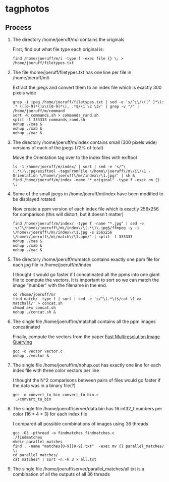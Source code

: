 # tagphotos

## Process

1. The directory /home/joeruff/m/i contains the originals 

   First, find out what file type each original is:

   ```
   find /home/joeruff/m/i -type f -exec file {} \; > /home/joeruff/filetypes.txt
   ```

2. The file /home/joeruff/filetypes.txt has one line per file in /home/joeruff/m/i

   Extract the jpegs and convert them to an index file which is exactly 300 pixels wide

   ```
   grep -i jpeg /home/joeruff/filetypes.txt | sed -e 's/^i\/\([^ ]*\): .* \([0-9]*\)x\([0-9]*\), .*$/\1 \2 \3/' | grep -v "/" | /home/joeruff/m/command
   sort -R commands.sh > commands_rand.sh
   split -l 333333 commands_rand.sh
   nohup ./xaa &
   nohup ./xab &
   nohup ./xac &
   ```

3. The directory /home/joeruff/m/index contains small (300 pixels wide) versions of each of the jpegs (72% of total)

   Move the Orientation tag over to the index files with exiftool 

   ```
   ls -1 /home/joeruff/m/index/ | sort | sed -e 's/^\(.*\)\.jpg/exiftool -tagsFromFile \/home\/joeruff\/m\/i\/\1 -Orientation \/home\/joeruff\/m\/index\/\1.jpg/' | sh &
   find /home/joeruff/m/index -name "*_original" -type f -exec rm {} \;
   ```

4. Some of the small jpegs in /home/joeruff/m/index have been modified to be displayed rotated

   Now create a ppm version of each index file which is exactly 256x256 for comparison (this will distort, but it doesn't matter)

   ```
   find /home/joeruff/m/index/ -type f -name "*.jpg" | sed -e 's/^\/home\/joeruff\/m\/index\/\(.*\)\.jpg$/ffmpeg -y -i \/home\/joeruff\/m\/index\/\1.jpg -s 256x256 \/home\/joeruff\/m\/match\/\1.ppm/' | split -l 333333
   nohup ./xaa &
   nohup ./xab &
   nohup ./xac &
   ```
   
5. The directory /home/joeruff/m/match contains exactly one ppm file for each jpg file in /home/joeruff/m/index

   I thought it would go faster if I concatinated all the ppms into one giant file to compute the vectors. It is important to sort so we can match the image "number" with the filename in the end.

   ```
   cd /home/joeruff/m/
   find match/ -type f | sort | sed -e 's/^\(.*\)$/cat \1 >> matchall/' > concat.sh
   chmod a+x concat.sh 
   nohup ./concat.sh &
   ```
   
6. The single file /home/joeruff/m/matchall contains all the ppm images concatinated

   Finally, compute the vectors from the paper [Fast Multiresolution Image Querying](https://grail.cs.washington.edu/projects/query/mrquery.pdf)

   ```
   gcc -o vector vector.c 
   nohup ./vector &
   ```
   
7. The single file /home/joeruff/m/nohup.out has exactly one line for each index file with three color vectors per line

   I thought the N^2 comparisons between pairs of files would go faster if the data was in a binary file(?)
   ```
   gcc -o convert_to_bin convert_to_bin.c 
    ./convert_to_bin
   ```
   
8. The single file /home/joeruff/server/data.bin has 16 int32_t numbers per color (16 * 4 * 3) for each index file

   I compared all possible combinations of images using 36 threads
   
   ```
   gcc -O3 -pthread -o findmatches findmatches.c
   ./findmatches
   mkdir parallel_matches
   find . -name "matches[0-9][0-9].txt"  -exec mv {} parallel_matches/ \;
   cd parallel_matches/
   cat matches* | sort -n -k 3 > all.txt
   ```
   
9. The single file /home/joeruff/server/parallel_matches/all.txt is a combination of all the outputs of all 36 threads

